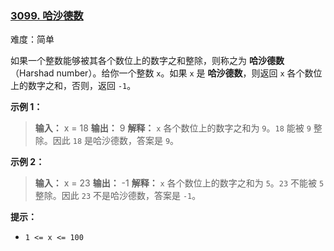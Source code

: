 ### [3099. 哈沙德数](https://leetcode.cn/problems/harshad-number/description/)

难度：简单

如果一个整数能够被其各个数位上的数字之和整除，则称之为 **哈沙德数**（Harshad number）。给你一个整数 `x`。如果 `x` 是 **哈沙德数**，则返回 `x` 各个数位上的数字之和，否则，返回 `-1`。

**示例 1：**

> **输入：** x = 18
> **输出：** 9
> **解释：**
> `x` 各个数位上的数字之和为 `9`。`18` 能被 `9` 整除。因此 `18` 是哈沙德数，答案是 `9`。

**示例 2：**

> **输入：** x = 23
> **输出：** -1
> **解释：**
> `x` 各个数位上的数字之和为 `5`。`23` 不能被 `5` 整除。因此 `23` 不是哈沙德数，答案是 `-1`。

**提示：**

- `1 <= x <= 100`

